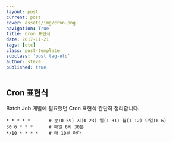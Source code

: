 ```yaml
---
layout: post
current: post
cover: assets/img/cron.png
navigation: True
title: Cron 표현식
date: 2017-11-21
tags: [etc]
class: post-template
subclass: 'post tag-etc'
author: steve
published: true
---
```


## Cron 표현식
Batch Job 개발에 필요했던 Cron 표현식 간단히 정리합니다.

``` terminal
* * * * *       # 분(0-59) 시(0-23) 일(1-31) 월(1-12) 요일(0-6)
30 6 * * *      # 매일 6시 30분
*/10 * * * *    # 매 10분 마다
```
